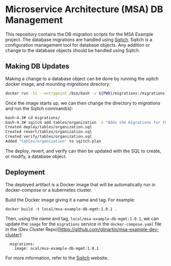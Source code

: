 # Microservice Architecture (MSA) DB Management

This repository contains the DB migration scripts for the MSA Example project. The database migrations are handled using [Sqitch](https://sqitch.org/). Sqitch is a configuration management tool for database objects. Any addition or change to the database objects should be handled using Sqitch.

## Making DB Updates

Making a change to a database object can be done by running the *sqitch* docker image, and
mounting *migrations* directory:

```bash
docker run -ti --entrypoint /bin/bash -v ${PWD}/migrations:/migrations sqitch/sqitch:0.9998
```
Once the image starts up, we can then change the directory to *migrations* and
run the Sqitch command(s):

```bash
bash-4.3# cd migrations/
bash-4.3# sqitch add tables/organization -n "Adds the migrations for the organization table."
Created deploy/tables/organization.sql
Created revert/tables/organization.sql
Created verify/tables/organization.sql
Added "tables/organization" to sqitch.plan
```

The deploy, revert, and verify can then be updated with the SQL to create, or modify, a database object.

## Deployment

The deployed artifact is a Docker image that will be automatically run in docker-compose or a kubernetes cluster.

Build the Docker image giving it a name and tag. For example:

```
docker build -t local/msa-example-db-mgmt:1.0.1 .
```
Then, using the name and tag, `local/msa-example-db-mgmt:1.0.1`, we
can update the `image` for the `migrations` service in the `docker-compose.yaml` file in the (Dev Cluster Repo)[https://github.com/glmartin/msa-example-dev-cluster]:

```
  migrations:
    image: ocal/msa-example-db-mgmt:1.0.1
```

For more information, refer to the [Sqitch](https://sqitch.org/) website.
